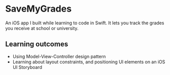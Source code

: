 # SaveMyGrades
An iOS app I built while learning to code in Swift. It lets you track the grades you receive at school or university.

## Learning outcomes
- Using Model-View-Controller design pattern
- Learning about layout constraints, and positioning UI elements on an iOS UI Storyboard
